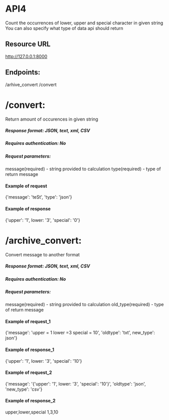 # API4
Count the occurrences  of lower, upper and special character in given string
You can also specify what type of data api should return

## Resource URL
http://127.0.0.1:8000

## Endpoints:
/arhive_convert
/convert

# /convert:
Return amount of occurences in given string
##### Response format: JSON, text, xml, CSV
##### Requires authentication: No
##### Request parameters:
message(required) - string provided to calculation
type(required) - type of return message
#### Example of request
{'message': 'teSt', 'type': 'json'}
#### Example of response
{'upper': '1', lower: '3', 'special': '0'}


# /archive_convert:
Convert message to another format
##### Response format: JSON, text, xml, CSV
##### Requires authentication: No
##### Request parameters:
message(required) - string provided to calculation
old_type(required) - type of return message
#### Example of request_1
{'message': 'upper = 1 lower =3 special = 10', 'oldtype': 'txt', new_type': json'}
#### Example of response_1
{'upper': '1', lower: '3', 'special': '10'}
#### Example of request_2
{'message': '{'upper': '1', lower: '3', 'special': '10'}', 'oldtype': 'json', 'new_type': 'csv'}
#### Example of response_2
upper,lower,special
1,3,10

